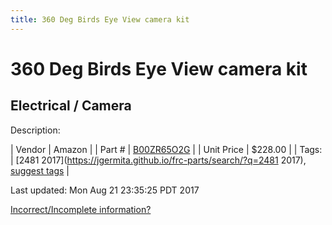 ```yaml
---
title: 360 Deg Birds Eye View camera kit
---
```


# 360 Deg Birds Eye View camera kit
## Electrical / Camera
Description: 	 

| Vendor | Amazon | 
| Part # | [B00ZR65O2G](https://www.amazon.com/Weivision-Universal-Degree-System-Panoramic/dp/B00ZR65O2G/ref=sr_1_2?ie=UTF8&qid=1502467610&sr=8-2&keywords=bird+eye+camera) | 
| Unit Price | $228.00 | 
| Tags: | [2481 2017](https://jgermita.github.io/frc-parts/search/?q=2481 2017), [suggest tags](https://docs.google.com/forms/d/e/1FAIpQLSeWyY8v3RgOty-MyWmh9U0iivNYN_molChYyS-0U-o-kOAv_g/viewform) | 

Last updated: Mon Aug 21 23:35:25 PDT 2017

 [Incorrect/Incomplete information?](https://docs.google.com/forms/d/e/1FAIpQLSeWyY8v3RgOty-MyWmh9U0iivNYN_molChYyS-0U-o-kOAv_g/viewform)